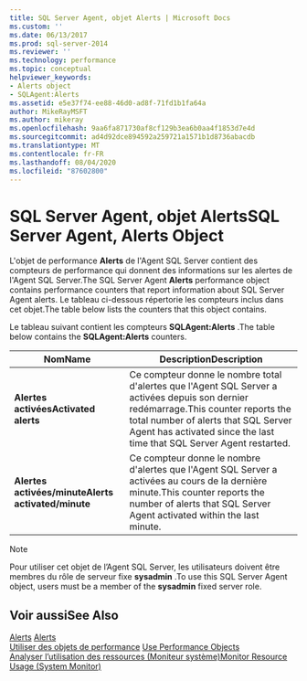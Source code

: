 ```yaml
---
title: SQL Server Agent, objet Alerts | Microsoft Docs
ms.custom: ''
ms.date: 06/13/2017
ms.prod: sql-server-2014
ms.reviewer: ''
ms.technology: performance
ms.topic: conceptual
helpviewer_keywords:
- Alerts object
- SQLAgent:Alerts
ms.assetid: e5e37f74-ee88-46d0-ad8f-71fd1b1fa64a
author: MikeRayMSFT
ms.author: mikeray
ms.openlocfilehash: 9aa6fa871730af8cf129b3ea6b0aa4f1853d7e4d
ms.sourcegitcommit: ad4d92dce894592a259721a1571b1d8736abacdb
ms.translationtype: MT
ms.contentlocale: fr-FR
ms.lasthandoff: 08/04/2020
ms.locfileid: "87602800"
---
```

# <a name="sql-server-agent-alerts-object"></a><span data-ttu-id="36401-102">SQL Server Agent, objet Alerts</span><span class="sxs-lookup"><span data-stu-id="36401-102">SQL Server Agent, Alerts Object</span></span>
  <span data-ttu-id="36401-103">L'objet de performance **Alerts** de l'Agent SQL Server contient des compteurs de performance qui donnent des informations sur les alertes de l'Agent SQL Server.</span><span class="sxs-lookup"><span data-stu-id="36401-103">The SQL Server Agent **Alerts** performance object contains performance counters that report information about SQL Server Agent alerts.</span></span> <span data-ttu-id="36401-104">Le tableau ci-dessous répertorie les compteurs inclus dans cet objet.</span><span class="sxs-lookup"><span data-stu-id="36401-104">The table below lists the counters that this object contains.</span></span>  
  
 <span data-ttu-id="36401-105">Le tableau suivant contient les compteurs **SQLAgent:Alerts** .</span><span class="sxs-lookup"><span data-stu-id="36401-105">The table below contains the **SQLAgent:Alerts** counters.</span></span>  
  
|<span data-ttu-id="36401-106">Nom</span><span class="sxs-lookup"><span data-stu-id="36401-106">Name</span></span>|<span data-ttu-id="36401-107">Description</span><span class="sxs-lookup"><span data-stu-id="36401-107">Description</span></span>|  
|----------|-----------------|  
|<span data-ttu-id="36401-108">**Alertes activées**</span><span class="sxs-lookup"><span data-stu-id="36401-108">**Activated alerts**</span></span>|<span data-ttu-id="36401-109">Ce compteur donne le nombre total d'alertes que l'Agent SQL Server a activées depuis son dernier redémarrage.</span><span class="sxs-lookup"><span data-stu-id="36401-109">This counter reports the total number of alerts that SQL Server Agent has activated since the last time that SQL Server Agent restarted.</span></span>|  
|<span data-ttu-id="36401-110">**Alertes activées/minute**</span><span class="sxs-lookup"><span data-stu-id="36401-110">**Alerts activated/minute**</span></span>|<span data-ttu-id="36401-111">Ce compteur donne le nombre d'alertes que l'Agent SQL Server a activées au cours de la dernière minute.</span><span class="sxs-lookup"><span data-stu-id="36401-111">This counter reports the number of alerts that SQL Server Agent activated within the last minute.</span></span>|  
  
> [!NOTE]  
>  <span data-ttu-id="36401-112">Pour utiliser cet objet de l’Agent SQL Server, les utilisateurs doivent être membres du rôle de serveur fixe **sysadmin** .</span><span class="sxs-lookup"><span data-stu-id="36401-112">To use this SQL Server Agent object, users must be a member of the **sysadmin** fixed server role.</span></span>  
  
## <a name="see-also"></a><span data-ttu-id="36401-113">Voir aussi</span><span class="sxs-lookup"><span data-stu-id="36401-113">See Also</span></span>  
 <span data-ttu-id="36401-114">[Alerts](../../ssms/agent/alerts.md) </span><span class="sxs-lookup"><span data-stu-id="36401-114">[Alerts](../../ssms/agent/alerts.md) </span></span>  
 <span data-ttu-id="36401-115">[Utiliser des objets de performance](../../ssms/agent/use-performance-objects.md) </span><span class="sxs-lookup"><span data-stu-id="36401-115">[Use Performance Objects](../../ssms/agent/use-performance-objects.md) </span></span>  
 [<span data-ttu-id="36401-116">Analyser l’utilisation des ressources &#40;Moniteur système&#41;</span><span class="sxs-lookup"><span data-stu-id="36401-116">Monitor Resource Usage &#40;System Monitor&#41;</span></span>](monitor-resource-usage-system-monitor.md)  
  
  
